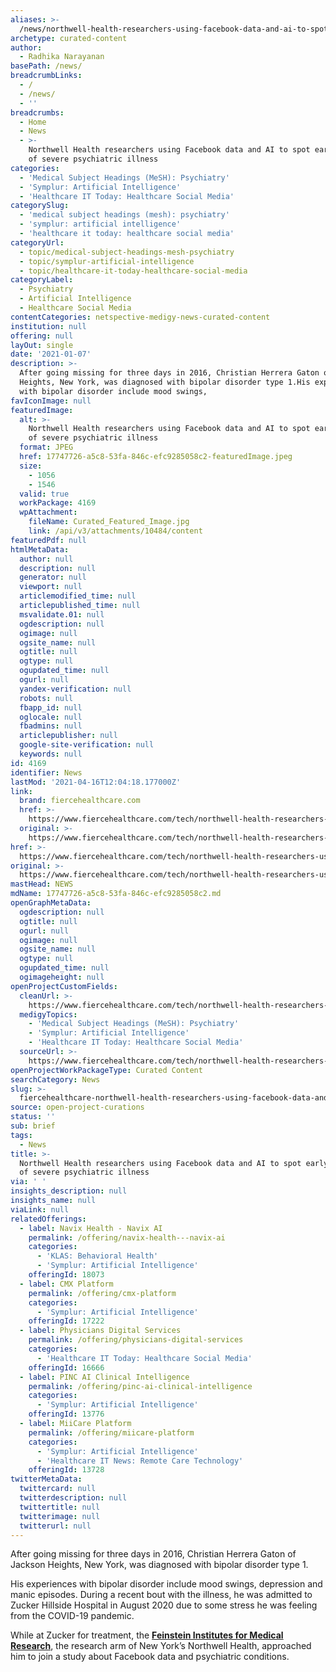 ```yaml
---
aliases: >-
  /news/northwell-health-researchers-using-facebook-data-and-ai-to-spot-early-stages-of-severe-psychiatric-illness
archetype: curated-content
author:
  - Radhika Narayanan
basePath: /news/
breadcrumbLinks:
  - /
  - /news/
  - ''
breadcrumbs:
  - Home
  - News
  - >-
    Northwell Health researchers using Facebook data and AI to spot early stages
    of severe psychiatric illness
categories:
  - 'Medical Subject Headings (MeSH): Psychiatry'
  - 'Symplur: Artificial Intelligence'
  - 'Healthcare IT Today: Healthcare Social Media'
categorySlug:
  - 'medical subject headings (mesh): psychiatry'
  - 'symplur: artificial intelligence'
  - 'healthcare it today: healthcare social media'
categoryUrl:
  - topic/medical-subject-headings-mesh-psychiatry
  - topic/symplur-artificial-intelligence
  - topic/healthcare-it-today-healthcare-social-media
categoryLabel:
  - Psychiatry
  - Artificial Intelligence
  - Healthcare Social Media
contentCategories: netspective-medigy-news-curated-content
institution: null
offering: null
layOut: single
date: '2021-01-07'
description: >-
  After going missing for three days in 2016, Christian Herrera Gaton of Jackson
  Heights, New York, was diagnosed with bipolar disorder type 1.His experiences
  with bipolar disorder include mood swings, 
favIconImage: null
featuredImage:
  alt: >-
    Northwell Health researchers using Facebook data and AI to spot early stages
    of severe psychiatric illness
  format: JPEG
  href: 17747726-a5c8-53fa-846c-efc9285058c2-featuredImage.jpeg
  size:
    - 1056
    - 1546
  valid: true
  workPackage: 4169
  wpAttachment:
    fileName: Curated_Featured_Image.jpg
    link: /api/v3/attachments/10484/content
featuredPdf: null
htmlMetaData:
  author: null
  description: null
  generator: null
  viewport: null
  articlemodified_time: null
  articlepublished_time: null
  msvalidate.01: null
  ogdescription: null
  ogimage: null
  ogsite_name: null
  ogtitle: null
  ogtype: null
  ogupdated_time: null
  ogurl: null
  yandex-verification: null
  robots: null
  fbapp_id: null
  oglocale: null
  fbadmins: null
  articlepublisher: null
  google-site-verification: null
  keywords: null
id: 4169
identifier: News
lastMod: '2021-04-16T12:04:18.177000Z'
link:
  brand: fiercehealthcare.com
  href: >-
    https://www.fiercehealthcare.com/tech/northwell-health-researchers-using-machine-learning-to-predict-a-patient-s-psychiatric
  original: >-
    https://www.fiercehealthcare.com/tech/northwell-health-researchers-using-machine-learning-to-predict-a-patient-s-psychiatric
href: >-
  https://www.fiercehealthcare.com/tech/northwell-health-researchers-using-machine-learning-to-predict-a-patient-s-psychiatric
original: >-
  https://www.fiercehealthcare.com/tech/northwell-health-researchers-using-machine-learning-to-predict-a-patient-s-psychiatric
mastHead: NEWS
mdName: 17747726-a5c8-53fa-846c-efc9285058c2.md
openGraphMetaData:
  ogdescription: null
  ogtitle: null
  ogurl: null
  ogimage: null
  ogsite_name: null
  ogtype: null
  ogupdated_time: null
  ogimageheight: null
openProjectCustomFields:
  cleanUrl: >-
    https://www.fiercehealthcare.com/tech/northwell-health-researchers-using-machine-learning-to-predict-a-patient-s-psychiatric
  medigyTopics:
    - 'Medical Subject Headings (MeSH): Psychiatry'
    - 'Symplur: Artificial Intelligence'
    - 'Healthcare IT Today: Healthcare Social Media'
  sourceUrl: >-
    https://www.fiercehealthcare.com/tech/northwell-health-researchers-using-machine-learning-to-predict-a-patient-s-psychiatric
openProjectWorkPackageType: Curated Content
searchCategory: News
slug: >-
  fiercehealthcare-northwell-health-researchers-using-facebook-data-and-ai-to-spot-early-stages-of-severe-psychiatric-illness
source: open-project-curations
status: ''
sub: brief
tags:
  - News
title: >-
  Northwell Health researchers using Facebook data and AI to spot early stages
  of severe psychiatric illness
via: ' '
insights_description: null
insights_name: null
viaLink: null
relatedOfferings:
  - label: Navix Health - Navix AI
    permalink: /offering/navix-health---navix-ai
    categories:
      - 'KLAS: Behavioral Health'
      - 'Symplur: Artificial Intelligence'
    offeringId: 18073
  - label: CMX Platform
    permalink: /offering/cmx-platform
    categories:
      - 'Symplur: Artificial Intelligence'
    offeringId: 17222
  - label: Physicians Digital Services
    permalink: /offering/physicians-digital-services
    categories:
      - 'Healthcare IT Today: Healthcare Social Media'
    offeringId: 16666
  - label: PINC AI Clinical Intelligence
    permalink: /offering/pinc-ai-clinical-intelligence
    categories:
      - 'Symplur: Artificial Intelligence'
    offeringId: 13776
  - label: MiiCare Platform
    permalink: /offering/miicare-platform
    categories:
      - 'Symplur: Artificial Intelligence'
      - 'Healthcare IT News: Remote Care Technology'
    offeringId: 13728
twitterMetaData:
  twittercard: null
  twitterdescription: null
  twittertitle: null
  twitterimage: null
  twitterurl: null
---
```

<p>After going missing for three days in 2016, Christian Herrera Gaton of Jackson Heights, New York, was diagnosed with bipolar disorder type 1.</p><p>His experiences with bipolar disorder include mood swings, depression and manic episodes. During a recent bout with the illness, he was admitted to Zucker Hillside Hospital in August 2020 due to some stress he was feeling from the COVID-19 pandemic.</p><p>While at Zucker for treatment, the <a href="https://feinstein.northwell.edu/"><strong>Feinstein Institutes for Medical Research</strong></a>, the research arm of New York’s Northwell Health, approached him to join a study about Facebook data and psychiatric conditions.</p>